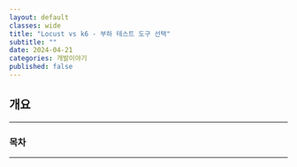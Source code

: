 ```yaml
---
layout: default
classes: wide
title: "Locust vs k6 - 부하 테스트 도구 선택"
subtitle: ""
date: 2024-04-21
categories: 개발이야기
published: false
---
```


## 개요

---

### 목차

---
